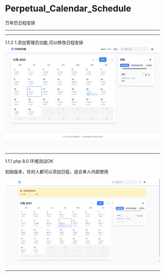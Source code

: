 # Perpetual_Calendar_Schedule

万年历日程安排

--------------------------------


--------------------------------

1.1.2
1.添加管理员功能,可以修改日程安排
<img src="https://raw.githubusercontent.com/mickeywaley/Perpetual_Calendar_Schedule/refs/heads/main/%E5%8E%86%E5%8F%B2%E7%89%88%E6%9C%AC/1.1.2.png" alt="Mobile wallpaper"   />

--------------------------------

1.1.1
php 8.0 环境测试OK

初始版本，任何人都可以添加日程，适合单人内部使用

<img src="https://raw.githubusercontent.com/mickeywaley/Perpetual_Calendar_Schedule/refs/heads/main/%E5%8E%86%E5%8F%B2%E7%89%88%E6%9C%AC/1.1.1.png" alt="Mobile wallpaper"   />

--------------------------------

